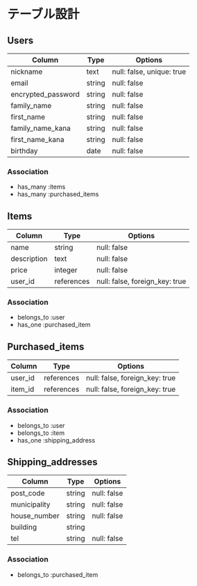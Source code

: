 # テーブル設計

## Users

|Column            |Type  |Options                  |
|------------------|------|-------------------------|
|nickname          |text  |null: false, unique: true|
|email             |string|null: false              |
|encrypted_password|string|null: false              |
|family_name       |string|null: false              |
|first_name        |string|null: false              |
|family_name_kana  |string|null: false              |
|first_name_kana   |string|null: false              |
|birthday          |date  |null: false              |

### Association
- has_many :items
- has_many :purchased_items

## Items

|Column     |Type      |Options                       |
|-----------|----------|------------------------------|
|name       |string    |null: false                   |
|description|text      |null: false                   |
|price      |integer   |null: false                   |
|user_id    |references|null: false, foreign_key: true|

### Association
- belongs_to :user
- has_one :purchased_item

## Purchased_items

|Column |Type      |Options                       |
|-------|----------|------------------------------|
|user_id|references|null: false, foreign_key: true|
|item_id|references|null: false, foreign_key: true|

### Association
- belongs_to :user
- belongs_to :item
- has_one :shipping_address

## Shipping_addresses

|Column      |Type  |Options    |
|------------|------|-----------|
|post_code   |string|null: false|
|municipality|string|null: false|
|house_number|string|null: false|
|building    |string|           |
|tel         |string|null: false|

### Association
- belongs_to :purchased_item





